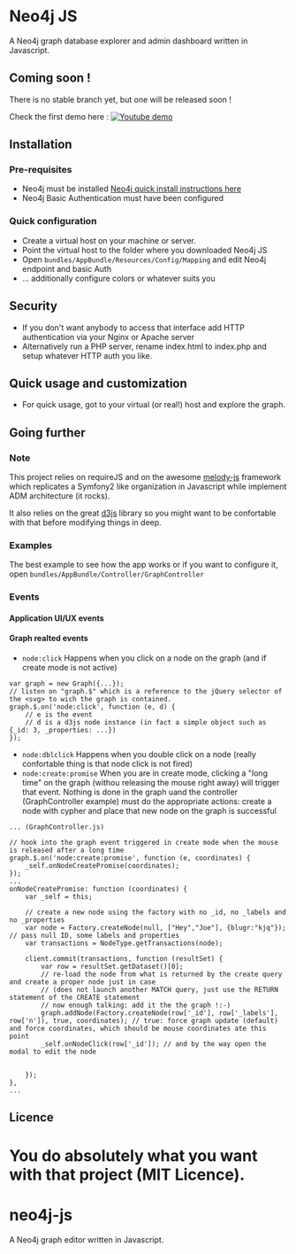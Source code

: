 # Neo4j JS

A Neo4j graph database explorer and admin dashboard written in Javascript.

## Coming soon !
There is no stable branch yet, but one will be released soon !

Check the first demo here :
[![Youtube demo](https://i.ytimg.com/vi/kKJzLi-7p_U/1.jpg?time=1451155728744)](https://youtu.be/kKJzLi-7p_U)

## Installation
### Pre-requisites
- Neo4j must be installed [Neo4j quick install instructions here](https://www.digitalocean.com/community/tutorials/how-to-install-neo4j-on-an-ubuntu-vps)
- Neo4j Basic Authentication must have been configured

### Quick configuration
- Create a virtual host on your machine or server.
- Point the virtual host to the folder where you downloaded Neo4j JS
- Open `bundles/AppBundle/Resources/Config/Mapping` and edit Neo4j endpoint and basic Auth
- ... additionally configure colors or whatever suits you

## Security
- If you don't want anybody to access that interface add HTTP authentication via your Nginx or Apache server
- Alternatively run a PHP server, rename index.html to index.php and setup whatever HTTP auth you like.

## Quick usage and customization
- For quick usage, got to your virtual (or real!) host and explore the graph.


## Going further

### Note
This project relies on requireJS and on the awesome [melody-js](https://github.com/adadgio/melody-js) framework which
replicates a Symfony2 like organization in Javascript while implement ADM architecture (it rocks).

It also relies on the great [d3js](http://d3js.org) library so you might want to be confortable with that before modifying things in deep.

### Examples
The best example to see how the app works or if you want to configure it, open `bundles/AppBundle/Controller/GraphController`

### Events

#### Application UI/UX events

#### Graph realted events
- `node:click` Happens when you click on a node on the graph (and if create mode is not active)
```
var graph = new Graph({...});
// listen on "graph.$" which is a reference to the jQuery selector of the <svg> to wich the graph is contained.
graph.$.on('node:click', function (e, d) {
    // e is the event
    // d is a d3js node instance (in fact a simple object such as {_id: 3, _properties: ...})
});
```
- `node:dblclick` Happens when you double click on a node (really confortable thing is that node click is not fired)
- `node:create:promise` When you are in create mode, clicking a "long time" on the graph (withou releasing the mouse right away) will trigger that event. Nothing is done in the graph uand the controller (GraphController example) must do the appropriate actions: create a node with cypher and place that new node on the graph is successful
```
... (GraphController.js)

// hook into the graph event triggered in create mode when the mouse is released after a long time
graph.$.on('node:create:promise', function (e, coordinates) {
    _self.onNodeCreatePromise(coordinates);
});
...
onNodeCreatePromise: function (coordinates) {
    var _self = this;

    // create a new node using the factory with no _id, no _labels and no _properties
    var node = Factory.createNode(null, ["Hey","Joe"], {blugr:"kjq"}); // pass null ID, some labels and properties
    var transactions = NodeType.getTransactions(node);

    client.commit(transactions, function (resultSet) {
        var row = resultSet.getDataset()[0];
        // re-load the node from what is returned by the create query and create a proper node just in case
        // (does not launch another MATCH query, just use the RETURN statement of the CREATE statement
        // now enough talking: add it the the graph !:-)
        graph.addNode(Factory.createNode(row['_id'], row['_labels'], row['n']), true, coordinates); // true: force graph update (default) and force coordinates, which should be mouse coordinates ate this point
        _self.onNodeClick(row['_id']); // and by the way open the modal to edit the node


    });
},
...
```

## Licence
You do absolutely what you want with that project (MIT Licence).
=======
# neo4j-js

A Neo4j graph editor written in Javascript.
